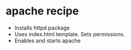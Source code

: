 # apache recipe

- Installs httpd package
- Uses index.html template.  Sets permissions.
- Enables and starts apache
